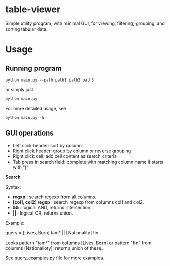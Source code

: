 # table-viewer

Simple utility program, with minimal GUI, for viewing, filtering, grouping, and sorting tabular data.

# Usage

## Running program

```
python main.py --path path1 path2 path3 
``` 

or simply just

```
python main.py 
``` 

For more detailed usage, see

```
python main.py -h
```

## GUI operations

- Left click header: sort by column
- Right click header: group by column or reverse grouping
- Right click cell: add cell content as search criteria
- Tab press in search field: complete with matching column name if starts with "["

**Search**

Syntax:

- **regxp** : search regexp from all columns.
- **[col1, col2] regxp** : search regexp from columns col1 and col2.
- **&&** : logical AND, returns intersection.
- **||** : logical OR, returns union.

Example:

query = [Lives, Born] tam* || [Nationality] fin

Looks pattern "tam*" from columns [Lives, Born] or pattern "fin" from columns [Nationalioty]; returns union of these. 

See query_examples.py file for more examples.


